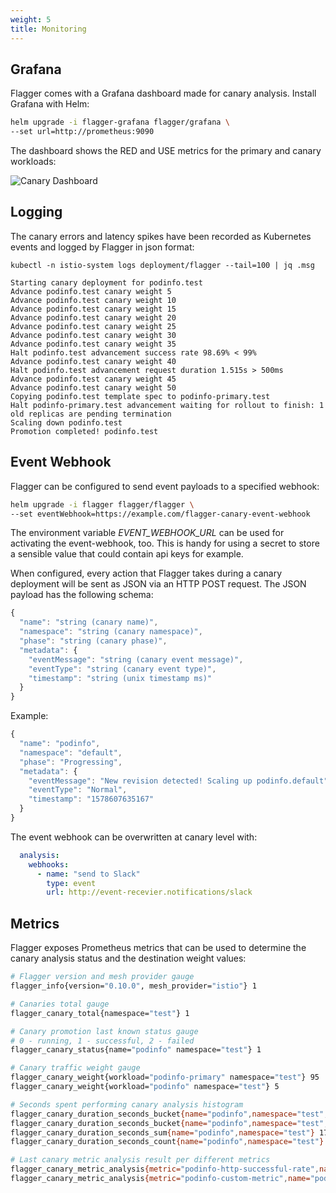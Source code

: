 ```yaml
---
weight: 5
title: Monitoring
---
```


## Grafana

Flagger comes with a Grafana dashboard made for canary analysis. Install Grafana with Helm:

```bash
helm upgrade -i flagger-grafana flagger/grafana \
--set url=http://prometheus:9090
```

The dashboard shows the RED and USE metrics for the primary and canary workloads:

![Canary Dashboard](/img/screens/grafana-canary-analysis.png)

## Logging

The canary errors and latency spikes have been recorded as Kubernetes events and logged by Flagger in json format:

```text
kubectl -n istio-system logs deployment/flagger --tail=100 | jq .msg

Starting canary deployment for podinfo.test
Advance podinfo.test canary weight 5
Advance podinfo.test canary weight 10
Advance podinfo.test canary weight 15
Advance podinfo.test canary weight 20
Advance podinfo.test canary weight 25
Advance podinfo.test canary weight 30
Advance podinfo.test canary weight 35
Halt podinfo.test advancement success rate 98.69% < 99%
Advance podinfo.test canary weight 40
Halt podinfo.test advancement request duration 1.515s > 500ms
Advance podinfo.test canary weight 45
Advance podinfo.test canary weight 50
Copying podinfo.test template spec to podinfo-primary.test
Halt podinfo-primary.test advancement waiting for rollout to finish: 1 old replicas are pending termination
Scaling down podinfo.test
Promotion completed! podinfo.test
```

## Event Webhook

Flagger can be configured to send event payloads to a specified webhook:

```bash
helm upgrade -i flagger flagger/flagger \
--set eventWebhook=https://example.com/flagger-canary-event-webhook
```

The environment variable _EVENT\_WEBHOOK\_URL_ can be used for activating the event-webhook, too.
This is handy for using a secret to store a sensible value that could contain api keys for example.

When configured, every action that Flagger takes during a canary deployment
will be sent as JSON via an HTTP POST request. The JSON payload has the following schema:

```javascript
{
  "name": "string (canary name)",
  "namespace": "string (canary namespace)",
  "phase": "string (canary phase)",
  "metadata": {
    "eventMessage": "string (canary event message)",
    "eventType": "string (canary event type)",
    "timestamp": "string (unix timestamp ms)"
  }
}
```

Example:

```javascript
{
  "name": "podinfo",
  "namespace": "default",
  "phase": "Progressing",
  "metadata": {
    "eventMessage": "New revision detected! Scaling up podinfo.default",
    "eventType": "Normal",
    "timestamp": "1578607635167"
  }
}
```

The event webhook can be overwritten at canary level with:

```yaml
  analysis:
    webhooks:
      - name: "send to Slack"
        type: event
        url: http://event-recevier.notifications/slack
```

## Metrics

Flagger exposes Prometheus metrics that can be used to determine
the canary analysis status and the destination weight values:

```bash
# Flagger version and mesh provider gauge
flagger_info{version="0.10.0", mesh_provider="istio"} 1

# Canaries total gauge
flagger_canary_total{namespace="test"} 1

# Canary promotion last known status gauge
# 0 - running, 1 - successful, 2 - failed
flagger_canary_status{name="podinfo" namespace="test"} 1

# Canary traffic weight gauge
flagger_canary_weight{workload="podinfo-primary" namespace="test"} 95
flagger_canary_weight{workload="podinfo" namespace="test"} 5

# Seconds spent performing canary analysis histogram
flagger_canary_duration_seconds_bucket{name="podinfo",namespace="test",le="10"} 6
flagger_canary_duration_seconds_bucket{name="podinfo",namespace="test",le="+Inf"} 6
flagger_canary_duration_seconds_sum{name="podinfo",namespace="test"} 17.3561329
flagger_canary_duration_seconds_count{name="podinfo",namespace="test"} 6

# Last canary metric analysis result per different metrics
flagger_canary_metric_analysis{metric="podinfo-http-successful-rate",name="podinfo",namespace="test"} 1
flagger_canary_metric_analysis{metric="podinfo-custom-metric",name="podinfo",namespace="test"} 0.918223108974359
```

